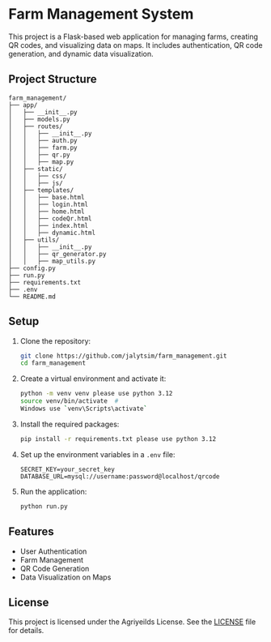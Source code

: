 # Farm Management System

This project is a Flask-based web application for managing farms, creating QR codes, and visualizing data on maps. It includes authentication, QR code generation, and dynamic data visualization.

## Project Structure

```plaintext
farm_management/
├── app/
│   ├── __init__.py
│   ├── models.py
│   ├── routes/
│   │   ├── __init__.py
│   │   ├── auth.py
│   │   ├── farm.py
│   │   ├── qr.py
│   │   ├── map.py
│   ├── static/
│   │   ├── css/
│   │   ├── js/
│   ├── templates/
│   │   ├── base.html
│   │   ├── login.html
│   │   ├── home.html
│   │   ├── codeQr.html
│   │   ├── index.html
│   │   ├── dynamic.html
│   ├── utils/
│   │   ├── __init__.py
│   │   ├── qr_generator.py
│   │   ├── map_utils.py
├── config.py
├── run.py
├── requirements.txt
├── .env
└── README.md
```
## Setup

1. Clone the repository:
    ```sh
    git clone https://github.com/jalytsim/farm_management.git
    cd farm_management
    ```

2. Create a virtual environment and activate it:
    ```sh
    python -m venv venv please use python 3.12
    source venv/bin/activate  # 
    Windows use `venv\Scripts\activate`
    ```

3. Install the required packages:
    ```sh
    pip install -r requirements.txt please use python 3.12
    ```

4. Set up the environment variables in a `.env` file:
    ```
    SECRET_KEY=your_secret_key
    DATABASE_URL=mysql://username:password@localhost/qrcode
    ```

5. Run the application:
    ```sh
    python run.py
    ```

## Features

- User Authentication
- Farm Management
- QR Code Generation
- Data Visualization on Maps

## License

This project is licensed under the Agriyeilds License. See the [LICENSE](LICENSE) file for details.
